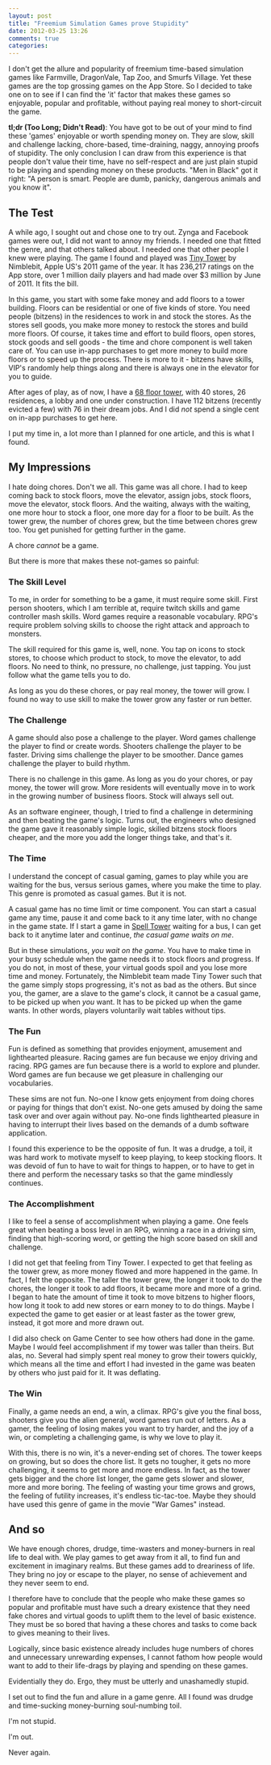 ```yaml
---
layout: post
title: "Freemium Simulation Games prove Stupidity"
date: 2012-03-25 13:26
comments: true
categories: 
---
```


I don't get the allure and popularity of freemium time-based simulation games like Farmville, DragonVale, Tap Zoo, and Smurfs Village. Yet these games are the top grossing games on the App Store. So I decided to take one on to see if I can find the 'it' factor that makes these games so enjoyable, popular and profitable, without paying real money to short-circuit the game.

**tl;dr (Too Long; Didn't Read)**: You have got to be out of your mind to find these 'games' enjoyable or worth spending money on. They are slow, skill and challenge lacking, chore-based, time-draining, naggy, annoying proofs of stupidity. The only conclusion I can draw from this experience is that people don't value their time, have no self-respect and are just plain stupid to be playing and spending money on these products. "Men in Black" got it right: "A person is smart. People are dumb, panicky, dangerous animals and you know it".

<!--more-->

## The Test

A while ago, I sought out and chose one to try out. Zynga and Facebook games were out, I did not want to annoy my friends. I needed one that fitted the genre, and that others talked about. I needed one that other people I knew were playing. The game I found and played was [Tiny Tower](http://itunes.apple.com/us/app/tiny-tower/id422667065?mt=8) by Nimblebit, Apple US's 2011 game of the year. It has 236,217 ratings on the App store, over 1 million daily players and had made over $3 million by June of 2011. It fits the bill.

In this game, you start with some fake money and add floors to a tower building. Floors can be residential or one of five kinds of store. You need people (bitzens) in the residences to work in and stock the stores. As the stores sell goods, you make more money to restock the stores and build more floors. Of course, it takes time and effort to build floors, open stores, stock goods and sell goods - the time and chore component is well taken care of. You can use in-app purchases to get more money to build more floors or to speed up the process. There is more to it - bitzens have skills, VIP's randomly help things along and there is always one in the elevator for you to guide.

After ages of play, as of now, I have a [68 floor tower](http://towers.nimblebit.com/46322801), with 40 stores, 26 residences, a lobby and one under construction. I have 112 bitzens (recently evicted a few) with 76 in their dream jobs. And I did *not* spend a single cent on in-app purchases to get here.

I put my time in, a lot more than I planned for one article, and this is what I found.

## My Impressions

I hate doing chores. Don't we all. This game was all chore. I had to keep coming back to stock floors, move the elevator, assign jobs, stock floors, move the elevator, stock floors. And the waiting, always with the waiting, one more hour to stock a floor, one more day for a floor to be built. As the tower grew, the number of chores grew, but the time between chores grew too. You get punished for getting further in the game.

A chore *cannot* be a game. 

But there is more that makes these not-games so painful:

### The Skill Level

To me, in order for something to be a game, it must require some skill. First person shooters, which I am terrible at, require twitch skills and game controller mash skills. Word games require a reasonable vocabulary. RPG's require problem solving skills to choose the right attack and approach to monsters.

The skill required for this game is, well, none. You tap on icons to stock stores, to choose which product to stock, to move the elevator, to add floors. No need to think, no pressure, no challenge, just tapping. You just follow what the game tells you to do.

As long as you do these chores, or pay real money, the tower will grow. I found no way to use skill to make the tower grow any faster or run better.

### The Challenge

A game should also pose a challenge to the player. Word games challenge the player to find or create words. Shooters challenge the player to be faster. Driving sims challenge the player to be smoother. Dance games challenge the player to build rhythm.

There is no challenge in this game. As long as you do your chores, or pay money, the tower will grow. More residents will eventually move in to work in the growing number of business floors. Stock will always sell out.

As an software engineer, though, I tried to find a challenge in determining and then beating the game's logic. Turns out, the engineers who designed the game gave it reasonably simple logic, skilled bitzens stock floors cheaper, and the more you add the longer things take, and that's it.

### The Time

I understand the concept of casual gaming, games to play while you are waiting for the bus, versus serious games, where you make the time to play. This genre is promoted as casual games. But it is not.

A casual game has no time limit or time component. You can start a casual game any time, pause it and come back to it any time later, with no change in the game state. If I start a game in [Spell Tower](http://spelltower.com/) waiting for a bus, I can get back to it anytime later and continue, *the casual game waits on me*.

But in these simulations, *you wait on the game*. You have to make time in your busy schedule when the game needs it to stock floors and progress. If you do not, in most of these, your virtual goods spoil and you lose more time and money. Fortunately, the Nimblebit team made Tiny Tower such that the game simply stops progressing, it's not as bad as the others. But since you, the gamer, are a slave to the game's clock, it cannot be a casual game, to be picked up when *you* want. It has to be picked up when the game wants. In other words, players voluntarily wait tables without tips.

### The Fun

Fun is defined as something that provides enjoyment, amusement and lighthearted pleasure. Racing games are fun because we enjoy driving and racing. RPG games are fun because there is a world to explore and plunder. Word games are fun because we get pleasure in challenging our vocabularies.

These sims are not fun. No-one I know gets enjoyment from doing chores or paying for things that don't exist. No-one gets amused by doing the same task over and over again without pay. No-one finds lighthearted pleasure in having to interrupt their lives based on the demands of a dumb software application.

I found this experience to be the opposite of fun. It was a drudge, a toil, it was hard work to motivate myself to keep playing, to keep stocking floors. It was devoid of fun to have to wait for things to happen, or to have to get in there and perform the necessary tasks so that the game mindlessly continues.

### The Accomplishment

I like to feel a sense of accomplishment when playing a game. One feels great when beating a boss level in an RPG, winning a race in a driving sim, finding that high-scoring word, or getting the high score based on skill and challenge.

I did not get that feeling from Tiny Tower. I expected to get that feeling as the tower grew, as more money flowed and more happened in the game. In fact, I felt the opposite. The taller the tower grew, the longer it took to do the chores, the longer it took to add floors, it became more and more of a grind. I began to hate the amount of time it took to move bitzens to higher floors, how long it took to add new stores or earn money to to do things. Maybe I expected the game to get easier or at least faster as the tower grew, instead, it got more and more drawn out.

I did also check on Game Center to see how others had done in the game. Maybe I would feel accomplishment if my tower was taller than theirs. But alas, no. Several had simply spent real money to grow their towers quickly, which means all the time and effort I had invested in the game was beaten by others who just paid for it. It was deflating.

### The Win

Finally, a game needs an end, a win, a climax. RPG's give you the final boss, shooters give you the alien general, word games run out  of letters. As a gamer, the feeling of losing makes you want to try harder, and the joy of a win, or completing a challenging game, is why we love to play it.

With this, there is no win, it's a never-ending set of chores. The tower keeps on growing, but so does the chore list. It gets no tougher, it gets no more challenging, it seems to get more and more endless. In fact, as the tower gets bigger and the chore list longer, the game gets slower and slower, more and more boring. The feeling of wasting your time grows and grows, the feeling of futility increases, it's endless tic-tac-toe. Maybe they should have used this genre of game in the movie "War Games" instead.

## And so

We have enough chores, drudge, time-wasters and money-burners in real life to deal with.  We play games to get away from it all, to find fun and excitement in imaginary realms. But these games add to dreariness of life. They bring no joy or escape to the player, no sense of achievement and they never seem to end.

I therefore have to conclude that the people who make these games so popular and profitable must have such a dreary existence that they need fake chores and virtual goods to uplift them to the level of basic existence. They must be so bored that having a these chores and tasks to come back to gives meaning to their lives.

Logically, since basic existence already includes huge numbers of chores and unnecessary unrewarding expenses, I cannot fathom how people would want to add to their life-drags by playing and spending on these games.

Evidentially they do. Ergo, they must be utterly and unashamedly stupid.

I set out to find the fun and allure in a game genre. All I found was drudge and time-sucking money-burning soul-numbing toil.

I'm not stupid.

I'm out.

Never again.
